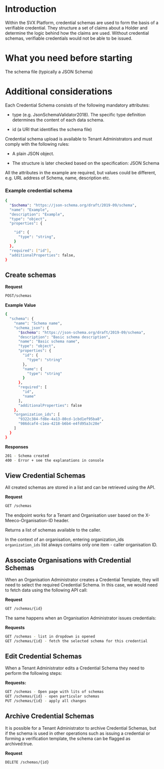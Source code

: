 # Introduction
Within the SVX Platform, credential schemas are used to form the basis of a verifiable credential. They structure a set of claims about a Holder and determine the logic behind how the claims are used. Without credential schemas, verifiable credentials would not be able to be issued. 

 
# What you need before starting
The schema file (typically a JSON Schema)


# Additional considerations
Each Credential Schema consists of the following mandatory attributes:

* type (e.g. JsonSchemaValidator2018). The specific type definition determines the content of each data schema.

* id (a URI that identifies the schema file)

Credential schema upload is available to Tenant Administrators and must comply with the following rules:

* A plain JSON object.

* The structure is later checked based on the specification: JSON Schema 

All the attributes in the example are required, but values could be different, e.g. URL address of Schema, name, description etc.

 

### Example credential schema

```bash
{ 
  "$schema": "https://json-schema.org/draft/2019-09/schema",
  "name": "Example",
  "description": "Example", 
  "type": "object", 
  "properties": { 

    "id": { 
      "type": "string", 
    } 
  }, 
  "required": ["id"], 
  "additionalProperties": false, 
}
```
## Create schemas
**Request**

```bash
POST/schemas
```
**Example Value**
```bash
{
  "schema": {
    "name": "Schema name",
    "schema_json": {
      "$schema": "https://json-schema.org/draft/2019-09/schema",
      "description": "Basic schema description",
      "name": "Basic schema name",
      "type": "object",
      "properties": {
        "id": {
          "type": "string"
        },
        "name": {
          "type": "string"
        }
      },
      "required": [
        "id",
        "name"
      ],
      "additionalProperties": false
    },
    "organization_ids": [
      "9322c384-fd8e-4a13-80cd-1cbd1ef95ba8",
      "986dcaf4-c1ea-4218-b6b4-e4fd95a3c28e"
    ]
  }
}
```
**Responses**

```bash
201 - Schema created
400 - Error + see the explanations in console 
 ```

## View Credential Schemas
All created schemas are stored in a list and can be retrieved using the API.

**Request**

```bash
GET /schemas
 ```

The endpoint works for a Tenant and Organisation user based on the X-Meeco-Organisation-ID header.

Returns a list of schemas available to the caller.

In the context of an organisation, entering organization_ids `organization_ids` list always contains only one item - caller organisation ID.

 

## Associate Organisations with Credential Schemas
When an Organisation Administrator creates a Credential Template, they will need to select the required Credential Schema. In this case, we would need to fetch data using the following API call:

**Request**

```bash
GET /schemas/{id}
```
The same happens when an Organisation Administrator issues credentials:

**Requests**

```bash
GET /schemas - list in dropdown is opened
GET /schemas/{id} - fetch the selected schema for this credential
 ```

## Edit Credential Schemas
When a Tenant Administrator edits a Credential Schema they need to perform the following steps:

**Requests:**

```bash
GET /schemas - Open page with lits of schemas
GET /schemas/{id} - open particular schemas
PUT /schemas/{id} - apply all changes
 ```

## Archive Credential Schemas
It is possible for a Tenant Administrator to archive Credential Schemas, but if the schema is used in other operations such as issuing a credential or forming a verification template, the schema can be flagged as archived:true.

**Request**

```bash
DELETE /schemas/{id}
```
